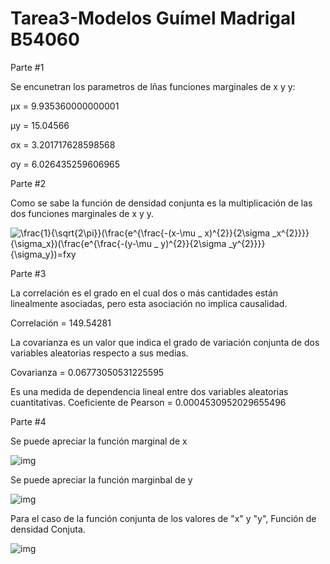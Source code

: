 # Tarea3-Modelos Guímel Madrigal B54060
Parte #1

Se encunetran los parametros de lñas funciones marginales de x y y:

μx =  9.935360000000001

μy =  15.04566

σx =  3.201717628598568

σy = 6.026435259606965

Parte #2

Como se sabe la función de densidad conjunta es la multiplicación de las dos funciones marginales de x y y.

<img src="https://latex.codecogs.com/gif.latex?\frac{1}{\sqrt{2\pi}}(\frac{e^{\frac{-(x-\mu&space;_&space;x)^{2}}{2\sigma&space;_x^{2}}}}{\sigma_x})(\frac{e^{\frac{-(y-\mu&space;_&space;y)^{2}}{2\sigma&space;_y^{2}}}}{\sigma_y})=fxy" title="\frac{1}{\sqrt{2\pi}}(\frac{e^{\frac{-(x-\mu _ x)^{2}}{2\sigma _x^{2}}}}{\sigma_x})(\frac{e^{\frac{-(y-\mu _ y)^{2}}{2\sigma _y^{2}}}}{\sigma_y})=fxy" /></a>


Parte #3

La correlación es el grado en el cual dos o más cantidades están linealmente asociadas, pero esta asociación no implica causalidad. 

Correlación =  149.54281

La covarianza es un valor que indica el grado de variación conjunta de dos variables aleatorias respecto a sus medias.

Covarianza =  0.06773050531225595

Es una medida de dependencia lineal entre dos variables aleatorias cuantitativas.
Coeficiente de Pearson =  0.0004530952029655496

Parte #4

Se puede apreciar la función marginal de x

![img](https://github.com/guimelst/Tarea3-Modelos/blob/master/Funci%C3%B3n%20de%20densidad%20marginal%20X.png?raw=true)

Se puede apreciar la función marginbal de y

![img](https://github.com/guimelst/Tarea3-Modelos/blob/master/Funci%C3%B3n%20de%20densidad%20marginal%20Y.png?raw=true)

Para el caso de la función conjunta de los valores de "x" y "y", Función de densidad Conjuta.

![img](https://github.com/guimelst/Tarea3-Modelos/blob/master/Funci%C3%B3n%20Densidad%20conjunta%20XY.png?raw=true)






